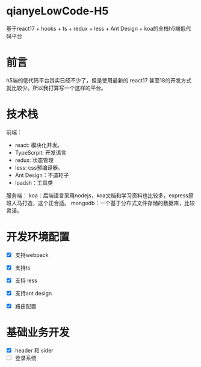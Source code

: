 # qianyeLowCode-H5
基于react17 + hooks + ts + redux + less + Ant Design + koa的全栈h5端低代码平台

# 前言

h5端的低代码平台其实已经不少了，但是使用最新的 react17 甚至18的开发方式就比较少。所以我打算写一个这样的平台。

# 技术栈

前端：
- react: 模块化开发。
- TypeScrpit: 开发语言
- redux: 状态管理
- less: css预编译器。
- Ant Design：不造轮子
- loadsh：工具类

服务端：
koa：后端语言采用nodejs，koa文档和学习资料也比较多，express原班人马打造，这个正合适。
mongodb：一个基于分布式文件存储的数据库，比较灵活。


# 开发环境配置

- [x] 支持webpack
- [x] 支持ts
- [x] 支持 less
- [x] 支持ant design
- [x] 路由配置


# 基础业务开发

- [x] header 和 sider
- [ ] 登录系统